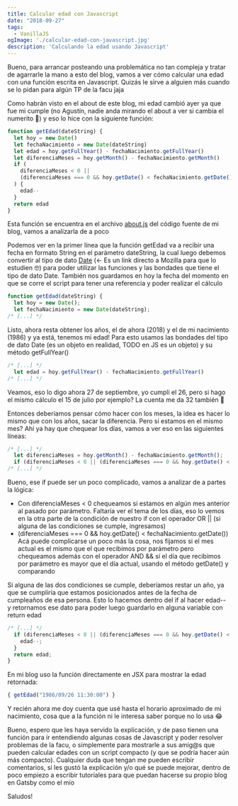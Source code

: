 ```yaml
---
title: Calcular edad con Javascript
date: "2018-09-27"
tags:
  - VanillaJS
ogImage: './calcular-edad-con-javascript.jpg'
description: 'Calculando la edad usando Javascript'
---
```


Bueno, para arrancar posteando una problemática no tan compleja y tratar de agarrarle la mano a esto del blog, vamos a ver cómo calcular una edad con una función escrita en Javascript. Quizás le sirve a alguien más cuando se lo pidan para algún TP de la facu jaja

Como habrán visto en el about de este blog, mi edad cambió ayer ya que fue mi cumple (no Agustín, nadie anda mirando el about a ver si cambia el numerito 🤣) y eso lo hice con la siguiente función:

```javascript
function getEdad(dateString) {
  let hoy = new Date()
  let fechaNacimiento = new Date(dateString)
  let edad = hoy.getFullYear() - fechaNacimiento.getFullYear()
  let diferenciaMeses = hoy.getMonth() - fechaNacimiento.getMonth()
  if (
    diferenciaMeses < 0 ||
    (diferenciaMeses === 0 && hoy.getDate() < fechaNacimiento.getDate())
  ) {
    edad--
  }
  return edad
}
```

Esta función se encuentra en el archivo [about.js](https://github.com/agustinmulet/agustinmuletblog/blob/master/src/pages/about.js) del código fuente de mi blog, vamos a analizarla de a poco

Podemos ver en la primer línea que la función <inline-code>getEdad</inline-code> va a recibir una fecha en formato String en el parámetro <inline-code>dateString</inline-code>, la cual luego debemos convertir al tipo de dato [Date](https://developer.mozilla.org/es/docs/Web/JavaScript/Referencia/Objetos_globales/Date) (<- Es un link directo a Mozilla para que lo estudien 🤓) para poder utilizar las funciones y las bondades que tiene el tipo de dato Date. También nos guardamos en <inline-code>hoy</inline-code> la fecha del momento en que se corre el script para tener una referencia y poder realizar el cálculo

```javascript
function getEdad(dateString) {
  let hoy = new Date();
  let fechaNacimiento = new Date(dateString);
/* [...] */
```

Listo, ahora resta obtener los años, el de ahora (2018) y el de mi nacimiento (1986) y ya está, tenemos mi edad! Para esto usamos las bondades del tipo de dato Date (es un objeto en realidad, TODO en JS es un objeto) y su método <inline-code>getFullYear()</inline-code>

```javascript
/* [...] */
  let edad = hoy.getFullYear() - fechaNacimiento.getFullYear()
/* [...] */
```

Veamos, eso lo digo ahora 27 de septiembre, yo cumplí el 26, pero si hago el mismo cálculo el 15 de julio por ejemplo? La cuenta me da 32 también 🤔

Entonces deberíamos pensar cómo hacer con los meses, la idea es hacer lo mismo que con los años, sacar la diferencia. Pero si estamos en el mismo mes? Ahí ya hay que chequear los días, vamos a ver eso en las siguientes líneas:

```javascript
/* [...] */
  let diferenciaMeses = hoy.getMonth() - fechaNacimiento.getMonth();
  if (diferenciaMeses < 0 || (diferenciaMeses === 0 && hoy.getDate() < fechaNacimiento.getDate()))
/* [...] */
```

Bueno, ese if puede ser un poco complicado, vamos a analizar de a partes la lógica:

- Con <inline-code>diferenciaMeses < 0</inline-code> chequeamos si estamos en algún mes anterior al pasado por parámetro. Faltaría ver el tema de los días, eso lo vemos en la otra parte de la condición de nuestro <inline-code>if</inline-code> con el operador OR <inline-code>||</inline-code> (si alguna de las condiciones se cumple, ingresamos)
- <inline-code>(diferenciaMeses === 0 && hoy.getDate() < fechaNacimiento.getDate())</inline-code> Acá puede complicarse un poco más la cosa, nos fijamos si el mes actual es el mismo que el que recibimos por parámetro pero chequeamos además con el operador AND <inline-code>&&</inline-code> si el día que recibimos por parámetro es mayor que el día actual, usando el método <inline-code>getDate()</inline-code> y comparando

Si alguna de las dos condiciones se cumple, deberíamos restar un año, ya que se cumpliría que estamos posicionados antes de la fecha de cumpleaños de esa persona. Esto lo hacemos dentro del <inline-code>if</inline-code> al hacer <inline-code>edad--</inline-code> y retornamos ese dato para poder luego guardarlo en alguna variable con <inline-code>return edad</inline-code>

```javascript
/* [...] */
  if (diferenciaMeses < 0 || (diferenciaMeses === 0 && hoy.getDate() < fechaNacimiento.getDate())) {
    edad--;
  }
  return edad;
}
```

En mi blog uso la función directamente en JSX para mostrar la edad retornada:

```javascript
{ getEdad("1986/09/26 11:30:00") }
```

Y recién ahora me doy cuenta que usé hasta el horario aproximado de mi nacimiento, cosa que a la función ni le interesa saber porque no lo usa 😂

Bueno, espero que les haya servido la explicación, y de paso tienen una función para ir entendiendo algunas cosas de Javascript y poder resolver problemas de la facu, o simplemente para mostrarle a sus amig@s que pueden calcular edades con un script compacto (y que se podría hacer aún más compacto). Cualquier duda que tengan me pueden escribir comentarios, si les gustó la explicación y/o qué se puede mejorar, dentro de poco empiezo a escribir tutoriales para que puedan hacerse su propio blog en Gatsby como el mío

Saludos!
